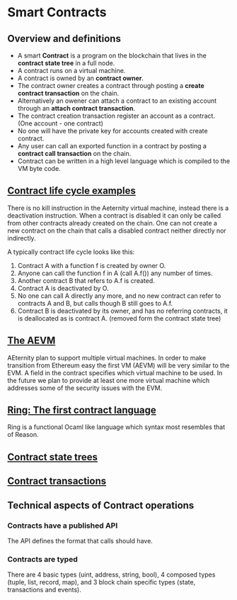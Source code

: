 # Smart Contracts

## Overview and definitions

- A smart **Contract** is a program on the blockchain that lives in the **contract state tree** in a full node.
- A contract runs on a virtual machine.
- A contract is owned by an **contract owner**.
- The contract owner creates a contract through posting a **create contract transaction** on the chain.
- Alternatively an owener can attach a contract to an existing account through an **attach contract transaction**.
- The contract creation transaction register an account as a contract. (One account - one contract)
- No one will have the private key for accounts created with create contract.
- Any user can call an exported function in a contract by posting a  **contract call transaction** on the chain.
- Contract can be written in a high level language which is compiled to the VM byte code.

## [Contract life cycle examples](./contract_life_cycle.md)

There is no kill instruction in the Aeternity virtual machine, instead there is a deactivation instruction.
When a contract is disabled it can only be called from other contracts already created on the chain.
One can not create a new contract on the chain that calls a disabled contract neither directly nor indirectly.

A typically contract life cycle looks like this:
1. Contract A with a function f is created by owner O.
2. Anyone can call the function f in A (call A.f()) any number of times.
3. Another contract B that refers to A.f is created.
4. Contract A is deactivated by O.
5. No one can call A directly any more, and no new contract can refer to contracts A and B, but calls though B still goes to A.f.
6. Contract B is deactivated by its owner, and has no referring contracts, it is deallocated as is contract A. (removed form the contract state tree)

## [The AEVM](./aevm.md)

AEternity plan to support multiple virtual machines.
In order to make transition from Ethereum easy the first VM (AEVM) will be very similar to the EVM.
A field in the contract specifies which virtual machine to be used.
In the future we plan to provide at least one more virtual machine which addresses some of the
security issues with the EVM.

## [Ring: The first contract language](./ring.md)

Ring is a functional Ocaml like language which syntax most resembles that of Reason.

## [Contract state trees](./contract_state_tree.md)


## [Contract transactions](./contract_transactions.md)

## Technical aspects of Contract operations

### Contracts have a published API

The API defines the format that calls should have.

### Contracts are typed

There are 4 basic types (uint, address, string, bool), 4 composed
types (tuple, list, record, map), and 3 block chain specific types
(state, transactions and events).


